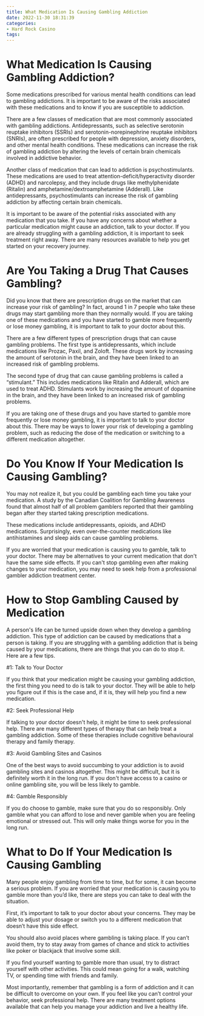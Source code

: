```yaml
---
title: What Medication Is Causing Gambling Addiction
date: 2022-11-30 18:31:39
categories:
- Hard Rock Casino
tags:
---
```



#  What Medication Is Causing Gambling Addiction?

Some medications prescribed for various mental health conditions can lead to gambling addictions. It is important to be aware of the risks associated with these medications and to know if you are susceptible to addiction.

There are a few classes of medication that are most commonly associated with gambling addictions. Antidepressants, such as selective serotonin reuptake inhibitors (SSRIs) and serotonin-norepinephrine reuptake inhibitors (SNRIs), are often prescribed for people with depression, anxiety disorders, and other mental health conditions. These medications can increase the risk of gambling addiction by altering the levels of certain brain chemicals involved in addictive behavior.

Another class of medication that can lead to addiction is psychostimulants. These medications are used to treat attention-deficit/hyperactivity disorder (ADHD) and narcolepsy, and they include drugs like methylphenidate (Ritalin) and amphetamine/dextroamphetamine (Adderall). Like antidepressants, psychostimulants can increase the risk of gambling addiction by affecting certain brain chemicals.

It is important to be aware of the potential risks associated with any medication that you take. If you have any concerns about whether a particular medication might cause an addiction, talk to your doctor. If you are already struggling with a gambling addiction, it is important to seek treatment right away. There are many resources available to help you get started on your recovery journey.

#  Are You Taking a Drug That Causes Gambling?

Did you know that there are prescription drugs on the market that can increase your risk of gambling? In fact, around 1 in 7 people who take these drugs may start gambling more than they normally would. If you are taking one of these medications and you have started to gamble more frequently or lose money gambling, it is important to talk to your doctor about this.

There are a few different types of prescription drugs that can cause gambling problems. The first type is antidepressants, which include medications like Prozac, Paxil, and Zoloft. These drugs work by increasing the amount of serotonin in the brain, and they have been linked to an increased risk of gambling problems.

The second type of drug that can cause gambling problems is called a “stimulant.” This includes medications like Ritalin and Adderall, which are used to treat ADHD. Stimulants work by increasing the amount of dopamine in the brain, and they have been linked to an increased risk of gambling problems.

If you are taking one of these drugs and you have started to gamble more frequently or lose money gambling, it is important to talk to your doctor about this. There may be ways to lower your risk of developing a gambling problem, such as reducing the dose of the medication or switching to a different medication altogether.

#  Do You Know If Your Medication Is Causing Gambling?

You may not realize it, but you could be gambling each time you take your medication. A study by the Canadian Coalition for Gambling Awareness found that almost half of all problem gamblers reported that their gambling began after they started taking prescription medications.

These medications include antidepressants, opioids, and ADHD medications. Surprisingly, even over-the-counter medications like antihistamines and sleep aids can cause gambling problems.

If you are worried that your medication is causing you to gamble, talk to your doctor. There may be alternatives to your current medication that don't have the same side effects. If you can't stop gambling even after making changes to your medication, you may need to seek help from a professional gambler addiction treatment center.

#  How to Stop Gambling Caused by Medication

A person's life can be turned upside down when they develop a gambling addiction. This type of addiction can be caused by medications that a person is taking. If you are struggling with a gambling addiction that is being caused by your medications, there are things that you can do to stop it. Here are a few tips.

#1: Talk to Your Doctor

If you think that your medication might be causing your gambling addiction, the first thing you need to do is talk to your doctor. They will be able to help you figure out if this is the case and, if it is, they will help you find a new medication.

#2: Seek Professional Help

If talking to your doctor doesn't help, it might be time to seek professional help. There are many different types of therapy that can help treat a gambling addiction. Some of these therapies include cognitive behavioural therapy and family therapy.

#3: Avoid Gambling Sites and Casinos

One of the best ways to avoid succumbing to your addiction is to avoid gambling sites and casinos altogether. This might be difficult, but it is definitely worth it in the long run. If you don't have access to a casino or online gambling site, you will be less likely to gamble.

#4: Gamble Responsibly

If you do choose to gamble, make sure that you do so responsibly. Only gamble what you can afford to lose and never gamble when you are feeling emotional or stressed out. This will only make things worse for you in the long run.

#  What to Do If Your Medication Is Causing Gambling

Many people enjoy gambling from time to time, but for some, it can become a serious problem. If you are worried that your medication is causing you to gamble more than you’d like, there are steps you can take to deal with the situation.

First, it’s important to talk to your doctor about your concerns. They may be able to adjust your dosage or switch you to a different medication that doesn’t have this side effect.

You should also avoid places where gambling is taking place. If you can’t avoid them, try to stay away from games of chance and stick to activities like poker or blackjack that involve some skill.

If you find yourself wanting to gamble more than usual, try to distract yourself with other activities. This could mean going for a walk, watching TV, or spending time with friends and family.

Most importantly, remember that gambling is a form of addiction and it can be difficult to overcome on your own. If you feel like you can’t control your behavior, seek professional help. There are many treatment options available that can help you manage your addiction and live a healthy life.